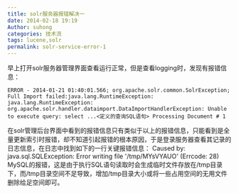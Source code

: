 ```yaml
---
title: solr服务器报错解决一
date: 2014-02-18 19:19
Author: suhong
categories: 技术流
tags: lucene,solr
permalink: solr-service-error-1
---
```


早上打开solr服务器管理界面查看运行正常，但是查看logging时，发现有报错信息：

    ERROR - 2014-01-21 01:40:01.566; org.apache.solr.common.SolrException; Full Import failed:java.lang.RuntimeException: java.lang.RuntimeException: org.apache.solr.handler.dataimport.DataImportHandlerException: Unable to execute query: select ...<定义的查询SQL语句> Processing Document # 1

在solr管理后台界面中看到的报错信息只有类似于以上的报错信息，只能看到是全量更新索引时报错，却不知道引起报错的根本原因，于是登录服务器查看其记录的日志信息，在日志中找到如下的一行关键报错信息：
Caused by: java.sql.SQLException: Error writing file '/tmp/MYsVYAUO'
(Errcode: 28)
MySQL的报错，这是由于执行SQL语句读取时会生成临时文件存放在/tmp目录下，而/tmp目录空间不足导致，增加/tmp目录大小或将一些占用空间的无用文件删除给足空间即可。
